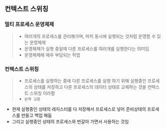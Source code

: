 ## 컨텍스트 스위칭

### 멀티 프로세스 운영체제
> * 여러개의 프로세스를 관리해가며, 마치 동시에 실행되는 것처럼 운영할 수 있는 운영체제
> * 운영체제가 실행 중일때 다른 프로세스를 여러개를 실행한다는 의미임
> * 운영체제에 매우 부담되는 작업

### 컨텍스트 스위칭
> * 프로세스를 실행하는 중에 다른 프로세스를 실행 하기 위해 실행중인 프로세스의 상태를 저장하고 다른 프로세스의 데이터 상태로 교체하는 것을 컨텍스트 스위칭 이라함
> * `문맥 교환`

* 현재 실행중인 상태의 레지스터를 다 저장해서 프로세스로 넣어 준비상태의 프로세스를 만들고 백업 해둠
* 그리고 실행중인 상태의 프로세스와 번갈아 가면서 사용하는 것임

